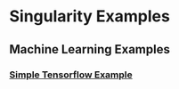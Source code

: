 # Singularity Examples

## Machine Learning Examples
### [Simple Tensorflow Example](Tensorflow-Example)
